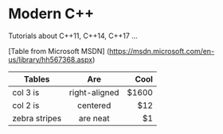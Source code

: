 # Modern C++

Tutorials about C++11, C++14, C++17 ...

[Table from Microsoft MSDN] (https://msdn.microsoft.com/en-us/library/hh567368.aspx)

| Tables        | Are           | Cool  |
| ------------- |:-------------:| -----:|
| col 3 is      | right-aligned | $1600 |
| col 2 is      | centered      |   $12 |
| zebra stripes | are neat      |    $1 |

